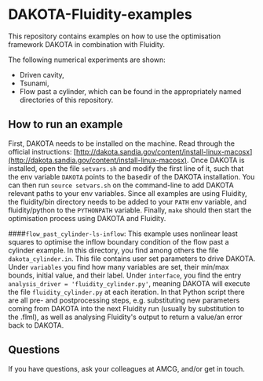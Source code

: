 # DAKOTA-Fluidity-examples

This repository contains examples on how to use the optimisation framework DAKOTA in combination with Fluidity.

The following numerical experiments are shown:
 * Driven cavity,
 * Tsunami,
 * Flow past a cylinder,
which can be found in the appropriately named directories of this repository.

## How to run an example
First, DAKOTA needs to be installed on the machine. Read through the official instructions: [http://dakota.sandia.gov/content/install-linux-macosx](http://dakota.sandia.gov/content/install-linux-macosx). Once DAKOTA is installed, open the file `setvars.sh` and modify the first line of it, such that the env variable `DAKOTA` points to the basedir of the DAKOTA installation. You can then run `source setvars.sh` on the command-line to add DAKOTA relevant paths to your env variables. Since all examples are using Fluidity, the fluidity/bin directory needs to be added to your `PATH` env variable, and fluidity/python to the `PYTHONPATH` variable. Finally, `make` should then start the optimisation process using DAKOTA and Fluidity.

####`flow_past_cylinder-ls-inflow`:
This example uses nonlinear least squares to optimise the inflow boundary condition of the flow past a cylinder example. In this directory, you find among others the file `dakota_cylinder.in`. This file contains user set parameters to drive DAKOTA. Under `variables` you find how many variables are set, their min/max bounds, initial value, and their label. Under `interface`, you find the entry `analysis_driver = 'fluidity_cylinder.py'`, meaning DAKOTA will execute the file `fluidity_cylinder.py` at each iteration. In that Python script there are all pre- and postprocessing steps, e.g. substituting new parameters coming from DAKOTA into the next Fluidity run (usually by substitution to the .flml), as well as analysing Fluidity's output to return a value/an error back to DAKOTA.

## Questions
If you have questions, ask your colleagues at AMCG, and/or get in touch.
